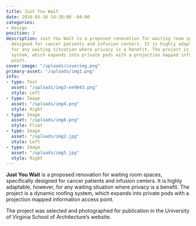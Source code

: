 ```yaml
---
title: Just You Wait
date: 2016-05-16 14:38:00 -04:00
categories:
- Design
position: 3
description: Just You Wait is a proposed renovation for waiting room spaces, specifically
  designed for cancer patients and infusion centers. It is highly adaptable, however,
  for any waiting situation where privacy is a benefit. The project is a dynamic roofing
  system, which expands into private pods with a projection mapped information access
  point.
cover-image: "/uploads/coverimg.png"
primary-asset: "/uploads/img1.png"
info:
- type: Text
  asset: "/uploads/img3-ee9043.png"
  style: Left
- type: Image
  asset: "/uploads/img4.png"
  style: Right
- type: Image
  asset: "/uploads/img8.png"
  style: Float
- type: Image
  asset: "/uploads/img2.jpg"
  style: Left
- type: Image
  asset: "/uploads/img5.jpg"
  style: Right
---
```


**Just You Wait** is a proposed renovation for waiting room spaces, specifically designed for cancer patients and infusion centers. It is highly adaptable, however, for any waiting situation where privacy is a benefit. The project is a dynamic roofing system, which expands into private pods with a projection mapped information access point.

The project was selected and photographed for publication in the University of Virginia School of Architecture’s website.